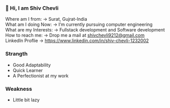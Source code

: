 ### 👋 Hi, I am Shiv Chevli 

Where am I from: -> Surat, Gujrat-India<br>
What am I doing Now: -> I’m currently pursuing computer engineering<br>
What are my Interests: -> Fullstack development and Software development <br>
How to reach me: -> Drop me a mail at shivchevli9212@gmail.com<br>
LinkedIn Proflie ->  https://www.linkedin.com/in/shiv-chevli-1232002

### Strangth

<ul>
 <li>Good Adaptability</li>
<li>Quick Learner</li>
<li>A Perfectionist at my work</li>
</ul>

### Weakness

<ul>
<li>Little bit lazy</li>
</ul>


<!--
**ShivChevli/ShivChevli** is a ✨ _special_ ✨ repository because its `README.md` (this file) appears on your GitHub profile.

Here are some ideas to get you started:

- 🔭 I’m currently working on ...
- 🌱 I’m currently learning ...
- 👯 I’m looking to collaborate on ...
- 🤔 I’m looking for help with ...
- 💬 Ask me about ...
- 😄 Pronouns: ...
- ⚡ Fun fact: ...
-->
